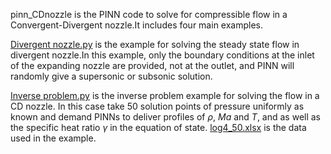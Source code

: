 pinn_CDnozzle is the PINN code to solve for compressible flow in a Convergent-Divergent nozzle.It includes four main examples.  

[Divergent nozzle.py](https://github.com/szl-c/pinn_CDnozzle/blob/main/Divergent%20nozzle.py) is the example for solving the steady state flow in divergent nozzle.In this example, only the boundary conditions at the inlet of the expanding nozzle are provided, not at the outlet, and PINN will randomly give a supersonic or subsonic solution.  

[Inverse problem.py](https://github.com/szl-c/pinn_CDnozzle/blob/main/Inverse%20problem.py) is the inverse problem example for solving the flow in a CD nozzle. In this case take $50$ solution points of pressure uniformly as known and demand PINNs to deliver profiles of $\rho$, $Ma$ and $T$, and as well as the specific heat ratio $\gamma$ in the equation of state. [log4_50.xlsx]([url](https://github.com/szl-c/pinn_CDnozzle/blob/main/log4_50.xlsx)https://github.com/szl-c/pinn_CDnozzle/blob/main/log4_50.xlsx) is the data used in the example.  
